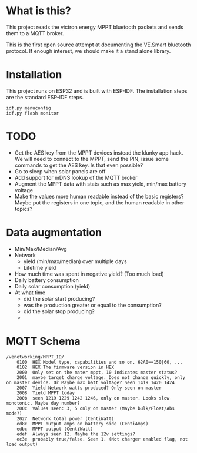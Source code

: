 What is this?
==

This project reads the victron energy MPPT bluetooth packets and sends them to a MQTT broker. 

This is the first open source attempt at documenting the VE.Smart bluetooth protocol. If enough interest, we should make it a stand alone library.

Installation
==
This project runs on ESP32 and is built with ESP-IDF. The installation steps are the standard ESP-IDF steps.

	idf.py menuconfig
	idf.py flash monitor


TODO
==
- Get the AES key from the MPPT devices instead the klunky app hack. We will need to connect to the MPPT, send the PIN, issue some commands to get the AES key. Is that even possible?
- Go to sleep when solar panels are off
- Add support for mDNS lookup of the MQTT broker
- Augment the MPPT data with stats such as max yield, min/max battery voltage
- Make the values more human readable instead of the basic registers? Maybe put the registers in one topic, and the human readable in other topics?


Data augmentation
==
- Min/Max/Median/Avg
- Network 
  - yield (min/max/median) over multiple days
  - Lifetime yield
- How much time was spent in negative yield? (Too much load)
- Daily battery consumption
- Daily solar consumption (yield)
- At what time 
  - did the solar start producing?
  - was the production greater or equal to the consumption?
  - did the solar stop producing?
  - 


MQTT Schema
===========

    /venetworking/MPPT_ID/
        0100  HEX Model type, capabilities and so on. 62A0==150|60, ...
        0102  HEX The firmware version in HEX
        2000  Only set on the mater mppt, 10 indicates master status?
        2001  maybe target charge voltage. Does not change quickly, only on master device. Or Maybe max batt voltage? Seen 1419 1420 1424
        2007  Yield Network watts produced? Only seen on master
        2008  Yield MPPT today
        200b  seen 1219 1229 1242 1246, only on master. Looks slow monotonic. Maybe day number?
        200c  Values seen: 3, 5 only on master (Maybe bulk/Float/Abs mode?)
        2027  Network total power (CentiWatt)
        ed8c  MPPT output amps on battery side (CentiAmps)
        edbc  MPPT output (CentiWatt)
        edef  Always seen 12. Maybe the 12v settings?
        ec3e  probably true/false. Seen 1. (Not charger enabled flag, not load output)
